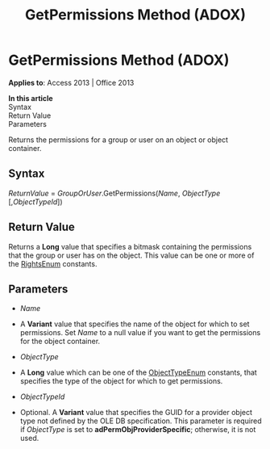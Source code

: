 ﻿---
title: GetPermissions Method (ADOX)
TOCTitle: GetPermissions Method (ADOX)
ms:assetid: 98a2b2b6-a8af-15ee-b052-622a6f0661b9
ms:mtpsurl: https://msdn.microsoft.com/en-us/library/JJ249683(v=office.15)
ms:contentKeyID: 48546496
ms.date: 09/18/2015
mtps_version: v=office.15
---

# GetPermissions Method (ADOX)


**Applies to**: Access 2013 | Office 2013

**In this article**  
Syntax  
Return Value  
Parameters  

Returns the permissions for a group or user on an object or object container.

## Syntax

*ReturnValue* = *GroupOrUser*.GetPermissions(*Name*, *ObjectType* \[,*ObjectTypeId*\])

## Return Value

Returns a **Long** value that specifies a bitmask containing the permissions that the group or user has on the object. This value can be one or more of the [RightsEnum](rightsenum.md) constants.

## Parameters

  - *Name*

  - A **Variant** value that specifies the name of the object for which to set permissions. Set *Name* to a null value if you want to get the permissions for the object container.

  - *ObjectType*

  - A **Long** value which can be one of the [ObjectTypeEnum](objecttypeenum.md) constants, that specifies the type of the object for which to get permissions.

  - *ObjectTypeId*

  - Optional. A **Variant** value that specifies the GUID for a provider object type not defined by the OLE DB specification. This parameter is required if *ObjectType* is set to **adPermObjProviderSpecific**; otherwise, it is not used.

